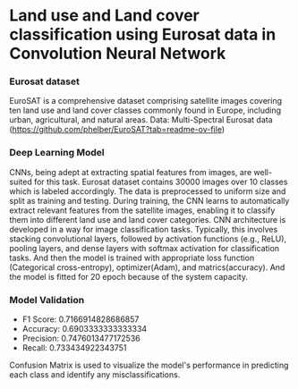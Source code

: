 # Land use and Land cover classification using Eurosat data in Convolution Neural Network

### Eurosat dataset
EuroSAT is a comprehensive dataset comprising satellite images covering ten land use and land cover classes commonly found in Europe, including urban, agricultural, and natural areas. 
Data: Multi-Spectral Eurosat data (https://github.com/phelber/EuroSAT?tab=readme-ov-file)

### Deep Learning Model
CNNs, being adept at extracting spatial features from images, are well-suited for this task. Eurosat dataset contains 30000 images over 10 classes which is labeled accordingly. The data is preprocessed to uniform size and split as training and testing. During training, the CNN learns to automatically extract relevant features from the satellite images, enabling it to classify them into different land use and land cover categories. CNN architecture is developed in a way for image classification tasks. Typically, this involves stacking convolutional layers, followed by activation functions (e.g., ReLU), pooling layers, and dense layers with softmax activation for classification tasks. And then the model is trained with appropriate loss function (Categorical cross-entropy), optimizer(Adam), and matrics(accuracy). And the model is fitted for 20 epoch because of the system capacity. 

### Model Validation 

- F1 Score: 0.7166914828686857
- Accuracy: 0.6903333333333334
- Precision: 0.7476013477172536
- Recall: 0.733434922343751

Confusion Matrix is used to visualize the model's performance in predicting each class and identify any misclassifications.
